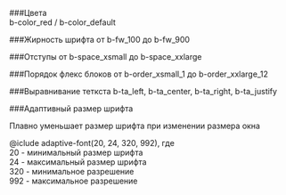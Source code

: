 ###Цвета  
b-color_red / b-color_default

###Жирность шрифта
от b-fw_100 до b-fw_900

###Отступы
от b-space_xsmall до b-space_xxlarge

###Порядок флекс блоков
от b-order_xsmall_1 до b-order_xxlarge_12

###Выравнивание теткста
b-ta_left, b-ta_center, b-ta_right, b-ta_justify

###Адаптивный размер шрифта

Плавно уменьшает размер шрифта при изменении размера окна

@iclude adaptive-font(20, 24, 320, 992), где  
20 - минимальный размер шрифта  
24 - максимальный размер шрифта  
320 - минимальное разрешение  
992 - максимальное разрешение